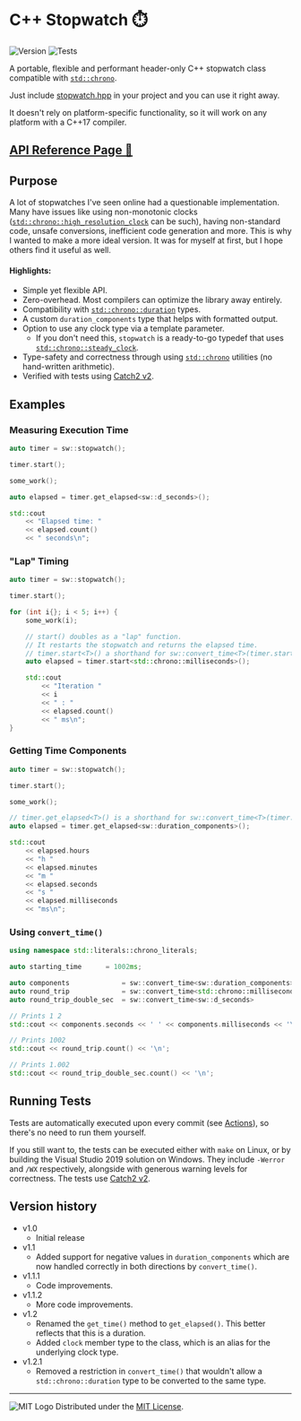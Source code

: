 # C++ Stopwatch ⏱️
![Version](https://img.shields.io/badge/Version-1.2.1-blue.svg) ![Tests](https://github.com/adam10603/CPPStopwatch/actions/workflows/tests.yml/badge.svg)

A portable, flexible and performant header-only C++ stopwatch class compatible with [`std::chrono`](https://en.cppreference.com/w/cpp/header/chrono).

Just include [stopwatch.hpp](inc/stopwatch.hpp) in your project and you can use it right away.

It doesn't rely on platform-specific functionality, so it will work on any platform with a C++17 compiler.


## [API Reference Page 🔗](Reference.md)


## Purpose


A lot of stopwatches I've seen online had a questionable implementation. Many have issues like using non-monotonic clocks ([`std::chrono::high_resolution_clock`](https://en.cppreference.com/w/cpp/chrono/high_resolution_clock) can be such), having non-standard code, unsafe conversions, inefficient code generation and more. This is why I wanted to make a more ideal version. It was for myself at first, but I hope others find it useful as well.

#### Highlights:
  * Simple yet flexible API.
  * Zero-overhead. Most compilers can optimize the library away entirely.
  * Compatibility with [`std::chrono::duration`](https://en.cppreference.com/w/cpp/chrono/duration) types.
  * A custom `duration_components` type that helps with formatted output.
  * Option to use any clock type via a template parameter.
    * If you don't need this, `stopwatch` is a ready-to-go typedef that uses [`std::chrono::steady_clock`](https://en.cppreference.com/w/cpp/chrono/steady_clock).
  * Type-safety and correctness through using [`std::chrono`](https://en.cppreference.com/w/cpp/header/chrono) utilities (no hand-written arithmetic).
  * Verified with tests using [Catch2 v2](https://github.com/catchorg/Catch2/tree/v2.x).


## Examples


### Measuring Execution Time

```cpp
auto timer = sw::stopwatch();

timer.start();

some_work();

auto elapsed = timer.get_elapsed<sw::d_seconds>();

std::cout
    << "Elapsed time: "
    << elapsed.count()
    << " seconds\n";
```

### "Lap" Timing

```cpp
auto timer = sw::stopwatch();

timer.start();

for (int i{}; i < 5; i++) {
    some_work(i);

    // start() doubles as a "lap" function.
    // It restarts the stopwatch and returns the elapsed time.
    // timer.start<T>() a shorthand for sw::convert_time<T>(timer.start())
    auto elapsed = timer.start<std::chrono::milliseconds>();

    std::cout
        << "Iteration "
        << i
        << " : "
        << elapsed.count()
        << " ms\n";
}
```

### Getting Time Components

```cpp
auto timer = sw::stopwatch();

timer.start();

some_work();

// timer.get_elapsed<T>() is a shorthand for sw::convert_time<T>(timer.get_elapsed())
auto elapsed = timer.get_elapsed<sw::duration_components>();

std::cout
    << elapsed.hours
    << "h "
    << elapsed.minutes
    << "m "
    << elapsed.seconds
    << "s "
    << elapsed.milliseconds
    << "ms\n";
```

### Using `convert_time()`

```cpp
using namespace std::literals::chrono_literals;

auto starting_time      = 1002ms;

auto components             = sw::convert_time<sw::duration_components>   (starting_time);
auto round_trip             = sw::convert_time<std::chrono::milliseconds> (components);
auto round_trip_double_sec  = sw::convert_time<sw::d_seconds>             (round_trip);

// Prints 1 2
std::cout << components.seconds << ' ' << components.milliseconds << '\n';

// Prints 1002
std::cout << round_trip.count() << '\n';

// Prints 1.002
std::cout << round_trip_double_sec.count() << '\n';
```


## Running Tests


Tests are automatically executed upon every commit (see [Actions](https://github.com/adam10603/CPPStopwatch/actions/workflows/c-cpp.yml)), so there's no need to run them yourself.

If you still want to, the tests can be executed either with `make` on Linux, or by building the Visual Studio 2019 solution on Windows. They include `-Werror` and `/WX` respectively, alongside with generous warning levels for correctness. The tests use [Catch2 v2](https://github.com/catchorg/Catch2/tree/v2.x).


## Version history


* v1.0
  * Initial release
* v1.1
  * Added support for negative values in `duration_components` which are now handled correctly in both directions by `convert_time()`.
* v1.1.1
  * Code improvements.
* v1.1.2
  * More code improvements.
* v1.2
  * Renamed the `get_time()` method to `get_elapsed()`. This better reflects that this is a duration.
  * Added `clock` member type to the class, which is an alias for the underlying clock type.
* v1.2.1
  * Removed a restriction in `convert_time()` that wouldn't allow a `std::chrono::duration` type to be converted to the same type.

_____________________
![MIT Logo](https://upload.wikimedia.org/wikipedia/commons/thumb/0/0c/MIT_logo.svg/32px-MIT_logo.svg.png) Distributed under the [MIT License](LICENSE).